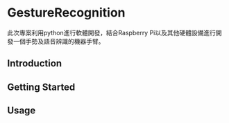 # GestureRecognition
此次專案利用python進行軟體開發，結合Raspberry Pi以及其他硬體設備進行開發一個手勢及語音辨識的機器手臂。
## Introduction
## Getting Started
## Usage